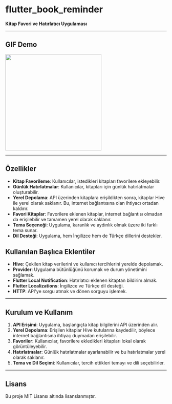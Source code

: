 # flutter_book_reminder

**Kitap Favori ve Hatırlatıcı Uygulaması**

---

## GIF Demo

<img src="https://github.com/Himera19/flutter_book_reminder/blob/master/app_preview.gif" height="300">
 

---

## Özellikler

- **Kitap Favorileme**: Kullanıcılar, istedikleri kitapları favorilere ekleyebilir.
- **Günlük Hatırlatmalar**: Kullanıcılar, kitapları için günlük hatırlatmalar oluşturabilir.
- **Yerel Depolama**: API üzerinden kitaplara erişildikten sonra, kitaplar Hive ile yerel olarak saklanır. Bu, internet bağlantısına olan ihtiyacı ortadan kaldırır.
- **Favori Kitaplar**: Favorilere eklenen kitaplar, internet bağlantısı olmadan da erişilebilir ve tamamen yerel olarak saklanır.
- **Tema Seçeneği**: Uygulama, karanlık ve aydınlık olmak üzere iki farklı tema sunar.
- **Dil Desteği**: Uygulama, hem İngilizce hem de Türkçe dillerini destekler.

## Kullanılan Başlıca Eklentiler

- **Hive**: Çekilen kitap verilerini ve kullanıcı tercihlerini yerelde depolamak.
- **Provider**: Uygulama bütünlüğünü korumak ve durum yönetimini sağlamak.
- **Flutter Local Notification**: Hatırlatıcı eklenen kitaptan bildirim almak.
- **Flutter Localizations**: İngilizce ve Türkçe dil desteği.
- **HTTP**: API'ye sorgu atmak ve dönen sorguyu işlemek.

---

## Kurulum ve Kullanım

1. **API Erişimi**: Uygulama, başlangıçta kitap bilgilerini API üzerinden alır.
2. **Yerel Depolama**: Erişilen kitaplar Hive kutularına kaydedilir, böylece internet bağlantısına ihtiyaç duymadan erişilebilir.
3. **Favoriler**: Kullanıcılar, favorilere ekledikleri kitapları lokal olarak görüntüleyebilir.
4. **Hatırlatmalar**: Günlük hatırlatmalar ayarlanabilir ve bu hatırlatmalar yerel olarak saklanır.
5. **Tema ve Dil Seçimi**: Kullanıcılar, tercih ettikleri temayı ve dili seçebilirler.

---

## Lisans

Bu proje MIT Lisansı altında lisanslanmıştır.
